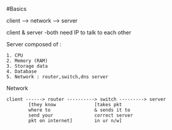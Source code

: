 #Basics

client --> network --> server

client & server -both need IP to talk to each other

Server composed of :

    1. CPU
    2. Memory (RAM)     
    3. Storage data 
    4. Database 
    5. Network : router,switch,dns server

Network 

    client ------> router ----------> switch ---------> server
            [they know              [takes pkt                 
            where to                & sends it to
            send your               correct server        
            pkt on internet]        in ur n/w]